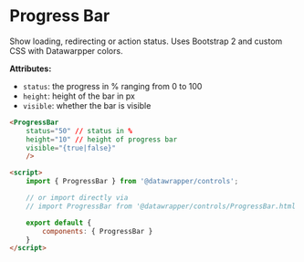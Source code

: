# Progress Bar 

Show loading, redirecting or action status.
Uses Bootstrap 2 and custom CSS with Datawarpper colors.

**Attributes:**

* `status`: the progress in % ranging from 0 to 100
* `height`: height of the bar in px
* `visible`: whether the bar is visible

```html
<ProgressBar 
    status="50" // status in %
    height="10" // height of progress bar
    visible="{true|false}"
    />

<script>
    import { ProgressBar } from '@datawrapper/controls';

    // or import directly via
    // import ProgressBar from '@datawrapper/controls/ProgressBar.html';

    export default {
        components: { ProgressBar }
    }
</script>
```